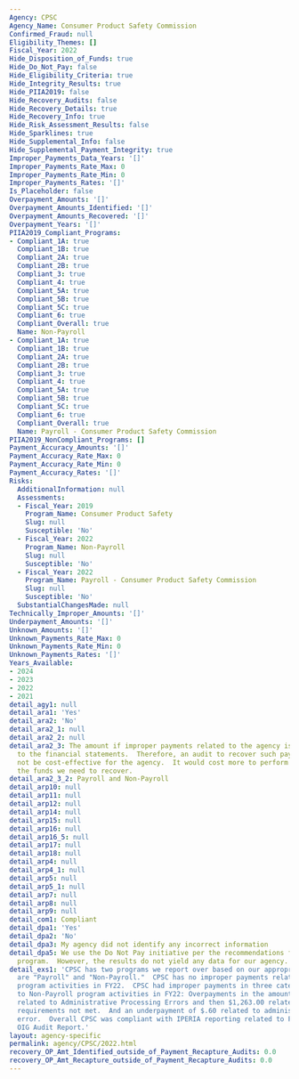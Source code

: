 ```yaml
---
Agency: CPSC
Agency_Name: Consumer Product Safety Commission
Confirmed_Fraud: null
Eligibility_Themes: []
Fiscal_Year: 2022
Hide_Disposition_of_Funds: true
Hide_Do_Not_Pay: false
Hide_Eligibility_Criteria: true
Hide_Integrity_Results: true
Hide_PIIA2019: false
Hide_Recovery_Audits: false
Hide_Recovery_Details: true
Hide_Recovery_Info: true
Hide_Risk_Assessment_Results: false
Hide_Sparklines: true
Hide_Supplemental_Info: false
Hide_Supplemental_Payment_Integrity: true
Improper_Payments_Data_Years: '[]'
Improper_Payments_Rate_Max: 0
Improper_Payments_Rate_Min: 0
Improper_Payments_Rates: '[]'
Is_Placeholder: false
Overpayment_Amounts: '[]'
Overpayment_Amounts_Identified: '[]'
Overpayment_Amounts_Recovered: '[]'
Overpayment_Years: '[]'
PIIA2019_Compliant_Programs:
- Compliant_1A: true
  Compliant_1B: true
  Compliant_2A: true
  Compliant_2B: true
  Compliant_3: true
  Compliant_4: true
  Compliant_5A: true
  Compliant_5B: true
  Compliant_5C: true
  Compliant_6: true
  Compliant_Overall: true
  Name: Non-Payroll
- Compliant_1A: true
  Compliant_1B: true
  Compliant_2A: true
  Compliant_2B: true
  Compliant_3: true
  Compliant_4: true
  Compliant_5A: true
  Compliant_5B: true
  Compliant_5C: true
  Compliant_6: true
  Compliant_Overall: true
  Name: Payroll - Consumer Product Safety Commission
PIIA2019_NonCompliant_Programs: []
Payment_Accuracy_Amounts: '[]'
Payment_Accuracy_Rate_Max: 0
Payment_Accuracy_Rate_Min: 0
Payment_Accuracy_Rates: '[]'
Risks:
  AdditionalInformation: null
  Assessments:
  - Fiscal_Year: 2019
    Program_Name: Consumer Product Safety
    Slug: null
    Susceptible: 'No'
  - Fiscal_Year: 2022
    Program_Name: Non-Payroll
    Slug: null
    Susceptible: 'No'
  - Fiscal_Year: 2022
    Program_Name: Payroll - Consumer Product Safety Commission
    Slug: null
    Susceptible: 'No'
  SubstantialChangesMade: null
Technically_Improper_Amounts: '[]'
Underpayment_Amounts: '[]'
Unknown_Amounts: '[]'
Unknown_Payments_Rate_Max: 0
Unknown_Payments_Rate_Min: 0
Unknown_Payments_Rates: '[]'
Years_Available:
- 2024
- 2023
- 2022
- 2021
detail_agy1: null
detail_ara1: 'Yes'
detail_ara2: 'No'
detail_ara2_1: null
detail_ara2_2: null
detail_ara2_3: The amount if improper payments related to the agency is immaterial
  to the financial statements.  Therefore, an audit to recover such payments would
  not be cost-effective for the agency.  It would cost more to perform the audit than
  the funds we need to recover.
detail_ara2_3_2: Payroll and Non-Payroll
detail_arp10: null
detail_arp11: null
detail_arp12: null
detail_arp14: null
detail_arp15: null
detail_arp16: null
detail_arp16_5: null
detail_arp17: null
detail_arp18: null
detail_arp4: null
detail_arp4_1: null
detail_arp5: null
detail_arp5_1: null
detail_arp7: null
detail_arp8: null
detail_arp9: null
detail_com1: Compliant
detail_dpa1: 'Yes'
detail_dpa2: 'No'
detail_dpa3: My agency did not identify any incorrect information
detail_dpa5: We use the Do Not Pay initiative per the recommendations for the IPERIA
  program.  However, the results do not yield any data for our agency.
detail_exs1: 'CPSC has two programs we report over based on our appropriations which
  are "Payroll" and "Non-Payroll."  CPSC has no improper payments related to Payroll
  program activities in FY22.  CPSC had improper payments in three categories related
  to Non-Payroll program activities in FY22: Overpayments in the amount of $7,124.00
  related to Administrative Processing Errors and then $1,263.00 related to statutory
  requirements not met.  And an underpayment of $.60 related to administrative processing
  error.  Overall CPSC was compliant with IPERIA reporting related to FY21 in the
  OIG Audit Report.'
layout: agency-specific
permalink: agency/CPSC/2022.html
recovery_OP_Amt_Identified_outside_of_Payment_Recapture_Audits: 0.0
recovery_OP_Amt_Recapture_outside_of_Payment_Recapture_Audits: 0.0
---
```

